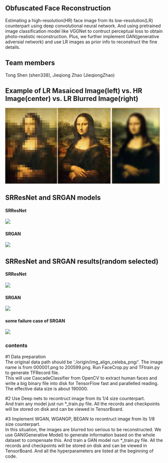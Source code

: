 ## Obfuscated Face Reconstruction
Estimating a high-resolution(HR) face image from its low-resolution(LR) counterpart using deep convolutional neural network. And using pretrained image classification model like VGGNet to contruct perceptual loss to obtain photo-realistic reconstruction. Plus, we further implement GAN(generative adversial network) and use LR images as prior info to reconstruct the fine details.  

## Team members
Tong Shen (shen338), Jieqiong Zhao (JieqiongZhao)

## Example of LR Masaiced Image(left) vs. HR Image(center) vs. LR Blurred Image(right)

 ![](https://raw.githubusercontent.com/shen338/DL/master/lowresimage-example.jpg)
 
## SRResNet and SRGAN models
#### SRResNet
![](https://raw.githubusercontent.com/shen338/Obfuscated-Face-Reconstruction/master/SRResNet_model.PNG)
#### SRGAN
![](https://raw.githubusercontent.com/shen338/Obfuscated-Face-Reconstruction/master/GAN_model.PNG)

## SRResNet and SRGAN results(random selected)
#### SRResNet 
![](https://raw.githubusercontent.com/shen338/Obfuscated-Face-Reconstruction/master/result/SRResNet_result.PNG)
#### SRGAN
![](https://raw.githubusercontent.com/shen338/Obfuscated-Face-Reconstruction/master/result/GAN_result.PNG)
#### some failure case of SRGAN
![](https://raw.githubusercontent.com/shen338/Obfuscated-Face-Reconstruction/master/result/failure_case.PNG)

### contents
#1 Data preparation  
The original data path should be './origin/img_align_celeba_png/'. The image name is from 000001.png to 200599.png.
Run FaceCrop.py and TFtrain.py to generate TFRecord file.  
This will use CascadeClassifier from OpenCV to extract human faces and write a big binary file into disk for TensorFlow fast and parallelled reading. The effective data size is about 190000. 

#2 Use Deep nets to recontruct image from  its 1/4 size counterpart.  
And train any model just run *_train.py file. All the records and checkpoints will be stored on disk and can be viewed in TensorBoard. 

#3 Implement WGAN, WGANGP, BEGAN to recontruct image from  its 1/8 size counterpart.   
In this situation, the images are blurred too serious to be reconstructed. We use GAN(Generative Model) to generate information based on the whole dataset to compensate this. 
And train a GAN model run *_train.py file. All the records and checkpoints will be stored on disk and can be viewed in TensorBoard. And all the hyperparameters are listed at the beginning of code.  
